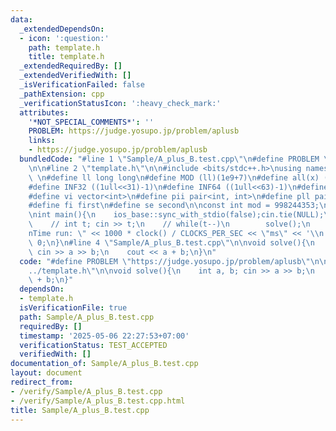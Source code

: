 ```yaml
---
data:
  _extendedDependsOn:
  - icon: ':question:'
    path: template.h
    title: template.h
  _extendedRequiredBy: []
  _extendedVerifiedWith: []
  _isVerificationFailed: false
  _pathExtension: cpp
  _verificationStatusIcon: ':heavy_check_mark:'
  attributes:
    '*NOT_SPECIAL_COMMENTS*': ''
    PROBLEM: https://judge.yosupo.jp/problem/aplusb
    links:
    - https://judge.yosupo.jp/problem/aplusb
  bundledCode: "#line 1 \"Sample/A_plus_B.test.cpp\"\n#define PROBLEM \"https://judge.yosupo.jp/problem/aplusb\"\
    \n\n#line 2 \"template.h\"\n\n#include <bits/stdc++.h>\nusing namespace std;\n\
    \ \n#define ll long long\n#define MOD (ll)(1e9+7)\n#define all(x) (x).begin(),(x).end()\n\
    #define INF32 ((1ull<<31)-1)\n#define INF64 ((1ull<<63)-1)\n#define inf (ll)1e18\n\
    #define vi vector<int>\n#define pii pair<int, int>\n#define pll pair<ll, ll>\n\
    #define fi first\n#define se second\n\nconst int mod = 998244353;\n\nvoid solve();\n\
    \nint main(){\n    ios_base::sync_with_stdio(false);cin.tie(NULL);\n    // cin.exceptions(cin.failbit);\n\
    \    // int t; cin >> t;\n    // while(t--)\n        solve();\n    cerr << \"\\\
    nTime run: \" << 1000 * clock() / CLOCKS_PER_SEC << \"ms\" << '\\n';\n    return\
    \ 0;\n}\n#line 4 \"Sample/A_plus_B.test.cpp\"\n\nvoid solve(){\n    int a, b;\
    \ cin >> a >> b;\n    cout << a + b;\n}\n"
  code: "#define PROBLEM \"https://judge.yosupo.jp/problem/aplusb\"\n\n#include \"\
    ../template.h\"\n\nvoid solve(){\n    int a, b; cin >> a >> b;\n    cout << a\
    \ + b;\n}"
  dependsOn:
  - template.h
  isVerificationFile: true
  path: Sample/A_plus_B.test.cpp
  requiredBy: []
  timestamp: '2025-05-06 22:27:53+07:00'
  verificationStatus: TEST_ACCEPTED
  verifiedWith: []
documentation_of: Sample/A_plus_B.test.cpp
layout: document
redirect_from:
- /verify/Sample/A_plus_B.test.cpp
- /verify/Sample/A_plus_B.test.cpp.html
title: Sample/A_plus_B.test.cpp
---
```

